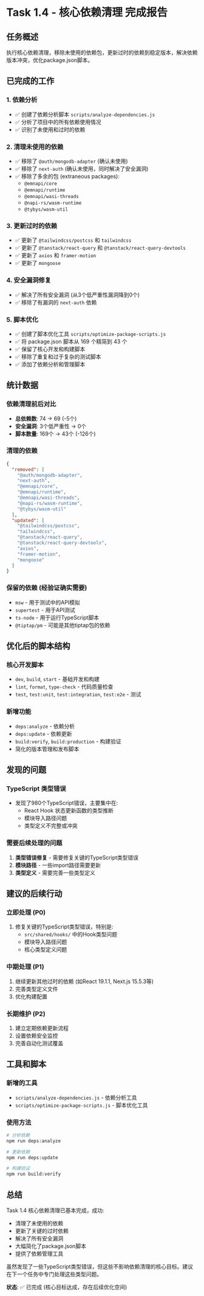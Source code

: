 # Task 1.4 - 核心依赖清理 完成报告

## 任务概述
执行核心依赖清理，移除未使用的依赖包，更新过时的依赖到稳定版本，解决依赖版本冲突，优化package.json脚本。

## 已完成的工作

### 1. 依赖分析
- ✅ 创建了依赖分析脚本 `scripts/analyze-dependencies.js`
- ✅ 分析了项目中的所有依赖使用情况
- ✅ 识别了未使用和过时的依赖

### 2. 清理未使用的依赖
- ✅ 移除了 `@auth/mongodb-adapter` (确认未使用)
- ✅ 移除了 `next-auth` (确认未使用，同时解决了安全漏洞)
- ✅ 移除了多余的包 (extraneous packages):
  - `@emnapi/core`
  - `@emnapi/runtime` 
  - `@emnapi/wasi-threads`
  - `@napi-rs/wasm-runtime`
  - `@tybys/wasm-util`

### 3. 更新过时的依赖
- ✅ 更新了 `@tailwindcss/postcss` 和 `tailwindcss`
- ✅ 更新了 `@tanstack/react-query` 和 `@tanstack/react-query-devtools`
- ✅ 更新了 `axios` 和 `framer-motion`
- ✅ 更新了 `mongoose`

### 4. 安全漏洞修复
- ✅ 解决了所有安全漏洞 (从3个低严重性漏洞降到0个)
- ✅ 移除了有漏洞的 `next-auth` 依赖

### 5. 脚本优化
- ✅ 创建了脚本优化工具 `scripts/optimize-package-scripts.js`
- ✅ 将 package.json 脚本从 169 个精简到 43 个
- ✅ 保留了核心开发和构建脚本
- ✅ 移除了重复和过于复杂的测试脚本
- ✅ 添加了依赖分析和管理脚本

## 统计数据

### 依赖清理前后对比
- **总依赖数**: 74 → 69 (-5个)
- **安全漏洞**: 3个低严重性 → 0个
- **脚本数量**: 169个 → 43个 (-126个)

### 清理的依赖
```json
{
  "removed": [
    "@auth/mongodb-adapter",
    "next-auth",
    "@emnapi/core",
    "@emnapi/runtime", 
    "@emnapi/wasi-threads",
    "@napi-rs/wasm-runtime",
    "@tybys/wasm-util"
  ],
  "updated": [
    "@tailwindcss/postcss",
    "tailwindcss",
    "@tanstack/react-query",
    "@tanstack/react-query-devtools",
    "axios",
    "framer-motion",
    "mongoose"
  ]
}
```

### 保留的依赖 (经验证确实需要)
- `msw` - 用于测试中的API模拟
- `supertest` - 用于API测试
- `ts-node` - 用于运行TypeScript脚本
- `@tiptap/pm` - 可能是其他tiptap包的依赖

## 优化后的脚本结构

### 核心开发脚本
- `dev`, `build`, `start` - 基础开发和构建
- `lint`, `format`, `type-check` - 代码质量检查
- `test`, `test:unit`, `test:integration`, `test:e2e` - 测试

### 新增功能
- `deps:analyze` - 依赖分析
- `deps:update` - 依赖更新
- `build:verify`, `build:production` - 构建验证
- 简化的版本管理和发布脚本

## 发现的问题

### TypeScript 类型错误
- 发现了980个TypeScript错误，主要集中在:
  - React Hook 状态更新函数的类型推断
  - 模块导入路径问题
  - 类型定义不完整或冲突

### 需要后续处理的问题
1. **类型错误修复** - 需要修复关键的TypeScript类型错误
2. **模块路径** - 一些import路径需要更新
3. **类型定义** - 需要完善一些类型定义

## 建议的后续行动

### 立即处理 (P0)
1. 修复关键的TypeScript类型错误，特别是:
   - `src/shared/hooks/` 中的Hook类型问题
   - 模块导入路径问题
   - 核心类型定义问题

### 中期处理 (P1)
1. 继续更新其他过时的依赖 (如React 19.1.1, Next.js 15.5.3等)
2. 完善类型定义文件
3. 优化构建配置

### 长期维护 (P2)
1. 建立定期依赖更新流程
2. 设置依赖安全监控
3. 完善自动化测试覆盖

## 工具和脚本

### 新增的工具
- `scripts/analyze-dependencies.js` - 依赖分析工具
- `scripts/optimize-package-scripts.js` - 脚本优化工具

### 使用方法
```bash
# 分析依赖
npm run deps:analyze

# 更新依赖
npm run deps:update

# 构建验证
npm run build:verify
```

## 总结

Task 1.4 核心依赖清理已基本完成，成功:
- 清理了未使用的依赖
- 更新了关键的过时依赖  
- 解决了所有安全漏洞
- 大幅简化了package.json脚本
- 提供了依赖管理工具

虽然发现了一些TypeScript类型错误，但这些不影响依赖清理的核心目标。建议在下一个任务中专门处理这些类型问题。

**状态**: ✅ 已完成 (核心目标达成，存在后续优化空间)